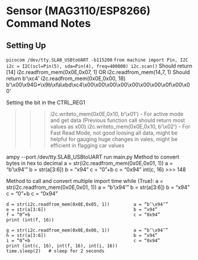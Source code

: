 # Sensor (MAG3110/ESP8266) Command Notes

## Setting Up

`picocom /dev/tty.SLAB_USBtoUART -b115200`
`from machine import Pin, I2C
i2c = I2C(scl=Pin(5), sda=Pin(4), freq=400000)
i2c.scan()`
	Should return [14]
i2c.readfrom_mem(0x0E,0x07, 1) OR i2c.readfrom_mem(14,7, 1)
Should return b'\\xc4'
i2c.readfrom_mem(0x0E,0x00, 18)
b'\\x00\\x94G\*\\x9b\\xfa\\xbd\\xc4\\x00\\x00\\x00\\x00\\x00\\x00\\x00\\x0f\\x00\\x00'

Setting the bit in the CTRL_REG1

> > > i2c.writeto_mem(0x0E,0x10, b’\\x01’) - For active mode and get data (Previous function call should return most values as x00)
> > > i2c.writeto_mem(0x0E,0x10, b’\\x02’) - For Fast Read Mode, not good loosing all data, might be helpful for gauging huge changes in vales, might be efficient in flagging car values

ampy --port /dev/tty.SLAB_USBtoUART run main.py
Method to convert bytes in hex to decimal
a = str(i2c.readfrom_mem(0x0E,0x01, 1))			a = “b’\\x94’”
b = str(a[3:6])									b = “x94”
c = “0”+b										c = “0x94”
int(c, 16)										>>> 148

Method to call and convert multiple 
import time
while (True):
	a = str(i2c.readfrom_mem(0x0E,0x01, 1))			a = “b’\\x94’”
	b = str(a[3:6])									b = “x94”
	c = “0”+b										c = “0x94”

    d = str(i2c.readfrom_mem(0x0E,0x05, 1))			a = “b’\x94’”
    e = str(a[3:6])									b = “x94”
    f = “0”+b										c = “0x94”
    print (int(f, 16))

    g = str(i2c.readfrom_mem(0x0E,0x06, 1))			a = “b’\x94’”
    h = str(a[3:6])									b = “x94”
    i = “0”+b										c = “0x94”
    print (int(c, 16), int(f, 16), int(i, 16))
    time.sleep(2) 	# sleep for 2 seconds
